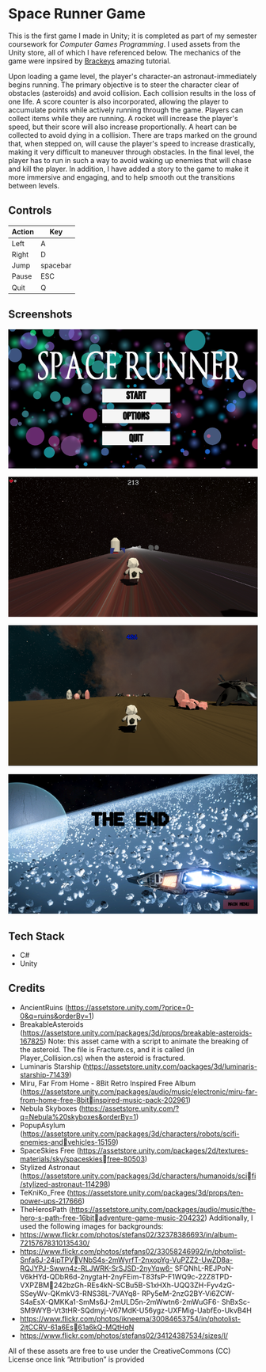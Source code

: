 # Space Runner Game

This is the first game I made in Unity; it is completed as part of my semester coursework for *Computer Games Programming*. I used assets from the Unity store, all of which I have referenced below. The mechanics of the game were inpsired by [Brackeys](https://pages.github.com/) amazing tutorial. 

Upon loading a game level, the player's character-an astronaut-immediately begins running. The primary objective is to steer the character clear of obstacles (asteroids) and avoid collision. Each collision results in the loss of one life. A score counter is also incorporated, allowing the player to accumulate points while actively running through the game. Players can collect items while they are running. A rocket will increase the player's speed, but their score will also increase proportionally. A heart can be collected to avoid dying in a collision. There are traps marked on the ground that, when stepped on, will cause the player's speed to increase drastically, making it very difficult to maneuver through obstacles. In the final level, the player has to run in such a way to avoid waking up enemies that will chase and kill the player. In addition, I have added a story to the game to make it more immersive and engaging, and to help smooth out the transitions between levels.

##  Controls

| Action | Key |
| ------------- | ------------- |
| Left  | A  |
| Right  | D  |
| Jump  | spacebar  |
| Pause | ESC  |
| Quit  | Q  |



## Screenshots
![Space Runner Screenshot](https://github.com/ramikham/Space-Runner-Game/blob/main/Space%20Runner%20Screenshots/2.png?raw=true)

![Space Runner Screenshot](https://github.com/ramikham/Space-Runner-Game/blob/main/Space%20Runner%20Screenshots/3.png?raw=true)

![Space Runner Screenshot](https://github.com/ramikham/Space-Runner-Game/blob/main/Space%20Runner%20Screenshots/4.png?raw=true)

![Space Runner Screenshot](https://github.com/ramikham/Space-Runner-Game/blob/main/Space%20Runner%20Screenshots/5.png?raw=true)


## Tech Stack 
- C#
- Unity


## Credits
- AncientRuins (https://assetstore.unity.com/?price=0-0&q=ruins&orderBy=1)
- BreakableAsteroids (https://assetstore.unity.com/packages/3d/props/breakable-asteroids-167825)
Note: this asset came with a script to animate the breaking of the asteroid. The file is Fracture.cs, 
and it is called (in Player_Collision.cs) when the asteroid is fractured.
- Luminaris Starship (https://assetstore.unity.com/packages/3d/luminaris-starship-71439)
- Miru, Far From Home - 8Bit Retro Inspired Free Album
(https://assetstore.unity.com/packages/audio/music/electronic/miru-far-from-home-free-8bitinspired-music-pack-202961)
- Nebula Skyboxes (https://assetstore.unity.com/?q=Nebula%20skyboxes&orderBy=1)
- PopupAsylum (https://assetstore.unity.com/packages/3d/characters/robots/scifi-enemies-andvehicles-15159)
- SpaceSkies Free (https://assetstore.unity.com/packages/2d/textures-materials/sky/spaceskiesfree-80503)
- Stylized Astronaut (https://assetstore.unity.com/packages/3d/characters/humanoids/scifi/stylized-astronaut-114298)
- TeKniKo_Free (https://assetstore.unity.com/packages/3d/props/ten-power-ups-217666)
- TheHerosPath (https://assetstore.unity.com/packages/audio/music/the-hero-s-path-free-16bitadventure-game-music-204232)
Additionally, I used the following images for backgrounds:
- https://www.flickr.com/photos/stefans02/32378386693/in/album-72157678310135430/
- https://www.flickr.com/photos/stefans02/33058246992/in/photolist-Snfa6J-24jpTPVVNbS4s-2mWyrfT-2nxopYg-VuPZZ2-UwZD8a-RQJYPJ-Swwn4z-RLJWRK-SrSJSD-2nyYqw6-
SFQNhL-REJPoN-V6kHYd-QDbR6d-2nygtaH-2nyFEim-T83fsP-F1WQ9c-22Z8TPD-VXPZBM242bzGh-REs4kN-SCBu5B-S1xHXh-UQQ3ZH-Fyv4zG-SSeyWv-QKmkV3-RNS38L-7VAYq8-
RPy5eM-2nzG2BY-Vi6ZCW-S4aEsX-QMKKa1-SmMs6J-2mULD5n-2mWwtn6-2mWuGF6-
ShBxSc-SM9WYB-Vt3tHR-SQdmyj-V67MdK-U56ygz-UXFMig-UabfEo-UkvB4H
- https://www.flickr.com/photos/ikneema/30084653754/in/photolist-2jtCCRV-61a6Es61a6kQ-MQtHqN
- https://www.flickr.com/photos/stefans02/34124387534/sizes/l/

All of these assets are free to use under the CreativeCommons (CC) License once link “Attribution” is provided
